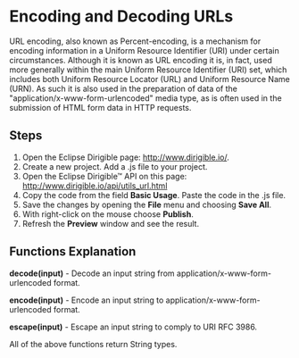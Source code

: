 
# **Encoding and Decoding URLs**


URL encoding, also known as Percent-encoding, is a mechanism for encoding information in a Uniform Resource Identifier (URI) under certain circumstances. Although it is known as URL encoding it is, in fact, used more generally within the main Uniform Resource Identifier (URI) set, which includes both Uniform Resource Locator (URL) and Uniform Resource Name (URN). As such it is also used in the preparation of data of the "application/x-www-form-urlencoded" media type, as is often used in the submission of HTML form data in HTTP requests.


## **Steps**
1. Open the Eclipse Dirigible page: http://www.dirigible.io/.
2. Create a new project. Add a .js file to your project.
3. Open the Eclipse Dirigible™ API on this page: http://www.dirigible.io/api/utils_url.html
4. Copy the code from the field **Basic Usage**. Paste the code in the .js file.
5. Save the changes by opening the **File** menu and choosing **Save All**.
6. With right-click on the mouse choose **Publish**.
7. Refresh the **Preview** window and see the result.

## **Functions Explanation**
**decode(input)** - Decode an input string from application/x-www-form-urlencoded format. 

**encode(input)** - Encode an input string to application/x-www-form-urlencoded format.	

**escape(input)** - Escape an input string to comply to URI RFC 3986.	

All of the above functions return String types.
